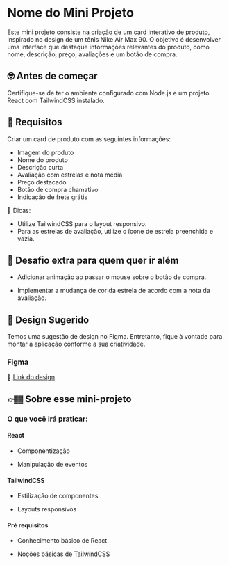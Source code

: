 # Nome do Mini Projeto

Este mini projeto consiste na criação de um card interativo de produto, inspirado no design de um tênis Nike Air Max 90. O objetivo é desenvolver uma interface que destaque informações relevantes do produto, como nome, descrição, preço, avaliações e um botão de compra.

## 🤓 Antes de começar

Certifique-se de ter o ambiente configurado com Node.js e um projeto React com TailwindCSS instalado.

## 🔨 Requisitos

Criar um card de produto com as seguintes informações:
 - Imagem do produto
 - Nome do produto
 - Descrição curta
 - Avaliação com estrelas e nota média
 - Preço destacado
 - Botão de compra chamativo
 - Indicação de frete grátis

👀 Dicas:

- Utilize TailwindCSS para o layout responsivo.
- Para as estrelas de avaliação, utilize o ícone de estrela preenchida e vazia.
  
## 🔨 Desafio extra para quem quer ir além

- Adicionar animação ao passar o mouse sobre o botão de compra.

- Implementar a mudança de cor da estrela de acordo com a nota da avaliação.

## 🎨 Design Sugerido

Temos uma sugestão de design no Figma. Entretanto, fique à vontade para montar a aplicação conforme a sua criatividade.

### Figma

🔗 [Link do design](https://www.figma.com/community/file/1473484585619558555)

## 👉🏽 Sobre esse mini-projeto

### O que você irá praticar:
#### React

- Componentização

- Manipulação de eventos
  
#### TailwindCSS

- Estilização de componentes

- Layouts responsivos

#### Pré requisitos

- Conhecimento básico de React

- Noções básicas de TailwindCSS
